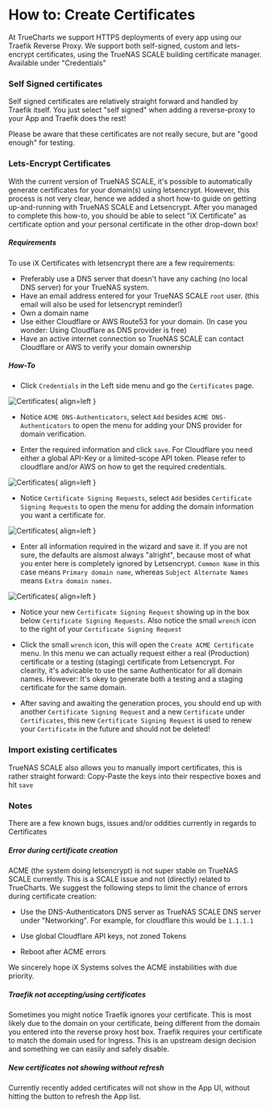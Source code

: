 # How to: Create Certificates

At TrueCharts we support HTTPS deployments of every app using our Traefik Reverse Proxy. We support both self-signed, custom and lets-encrypt certificates, using the TrueNAS SCALE building certificate manager. Available under "Credentials"

### Self Signed certificates

Self signed certificates are relatively straight forward and handled by Traefik itself. You just select "self signed" when adding a reverse-proxy to your App and Traefik does the rest!

Please be aware that these certificates are not really secure, but are "good enough" for testing.

### Lets-Encrypt Certificates

With the current version of TrueNAS SCALE, it's possible to automatically generate certificates for your domain(s) using letsencrypt. However, this process is not very clear, hence we added a short how-to guide on getting up-and-running with TrueNAS SCALE and Letsencrypt.
After you managed to complete this how-to, you should be able to select "iX Certificate" as certificate option and your personal certificate in the other drop-down box!

##### Requirements

To use iX Certificates with letsencrypt there are a few requirements:
- Preferably use a DNS server that doesn't have any caching (no local DNS server) for your TrueNAS system.
- Have an email address entered for your TrueNAS SCALE `root` user. (this email will also be used for letsencrypt reminder!)
- Own a domain name
- Use either Cloudflare or AWS Route53 for your domain. (In case you wonder: Using Cloudflare as DNS provider is free)
- Have an active internet connection so TrueNAS SCALE can contact Cloudflare or AWS to verify your domain ownership

##### How-To

- Click `Credentials` in the Left side menu and go the `Certificates` page.


![Certificates](https://truecharts.org/_static/img/LE/LE2.png){ align=left }



- Notice `ACME DNS-Authenticators`, select `Add` besides `ACME DNS-Authenticators` to open the menu for adding your DNS provider for domain verification.


- Enter the required information and click `save`.
For Cloudflare you need either a global API-Key or a limited-scope API token. Please refer to cloudflare and/or AWS on how to get the required credentials.


![Certificates](https://truecharts.org/_static/img/LE/LE1.png){ align=left }


- Notice `Certificate Signing Requests`, select `Add` besides `Certificate Signing Requests` to open the menu for adding the domain information you want a certificate for.

![Certificates](https://truecharts.org/_static/img/LE/LE3.png){ align=left }


- Enter all information required in the wizard and save it.
If you are not sure, the defaults are alsmost always "alright", because most of what you enter here is completely ignored by Letsencrypt.
`Common Name` in this case means `Primary domain name`, whereas `Subject Alternate Names` means `Extra domain names`.


![Certificates](https://truecharts.org/_static/img/LE/LE5.PNG){ align=left }


- Notice your new `Certificate Signing Request` showing up in the box below `Certificate Signing Requests`. Also notice the small `wrench` icon to the right of your `Certificate Signing Request`


- Click the small `wrench` icon, this will open the `Create ACME Certificate` menu. In this menu we can actually request either a real (Production) certificate or a testing (staging) certificate from Letsencrypt.
For clearity, it's advicable to use the same Authenticator for all domain names. However: It's okey to generate both a testing and a staging certificate for the same domain.

- After saving and awaiting the generation proces, you should end up with another `Certificate Signing Request` and a new `Certificate` under `Certificates`, this new `Certificate Signing Request` is used to renew your `Certificate` in the future and should not be deleted!

### Import existing certificates

TrueNAS SCALE also allows you to manually import certificates, this is rather straight forward:
Copy-Paste the keys into their respective boxes and hit `save`


### Notes

There are a few known bugs, issues and/or oddities currently in regards to Certificates

##### Error during certificate creation

ACME (the system doing letsencrypt) is not super stable on TrueNAS SCALE currently. This is a SCALE issue and not (directly) related to TrueCharts.
We suggest the following steps to limit the chance of errors during certificate creation:

- Use the DNS-Authenticators DNS server as TrueNAS SCALE DNS server under "Networking". For example, for cloudflare this would be `1.1.1.1`

- Use global Cloudflare API keys, not zoned Tokens

- Reboot after ACME errors

We sincerely hope iX Systems solves the ACME instabilities with due priority.

##### Traefik not accepting/using certificates

Sometimes you might notice Traefik ignores your certificate. This is most likely due to the domain on your certificate, being different from the domain you entered into the reverse proxy host box.
Traefik requires your certificate to match the domain used for Ingress. This is an upstream design decision and something we can easily and safely disable.

##### New certificates not showing without refresh

Currently recently added certificates will not show in the App UI, without hitting the button to refresh the App list.
